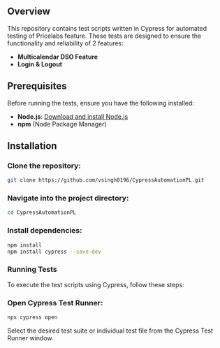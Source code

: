 ## Overview
This repository contains test scripts written in Cypress for automated testing of Pricelabs feature. These tests are designed to ensure the functionality and reliability of 2 features:

- **Multicalendar DSO Feature**
- **Login & Logout**

## Prerequisites
Before running the tests, ensure you have the following installed:

- **Node.js**:  [Download and install Node.js](https://nodejs.org/)
- **npm** (Node Package Manager)

## Installation

### Clone the repository:
```bash
git clone https://github.com/vsingh0196/CypressAutomationPL.git
```
### Navigate into the project directory:
```bash
cd CypressAutomationPL
```
### Install dependencies:
```bash
npm install
npm install cypress --save-dev
```
### Running Tests
To execute the test scripts using Cypress, follow these steps:

### Open Cypress Test Runner:
```bash
npx cypress open
```
Select the desired test suite or individual test file from the Cypress Test Runner window.
